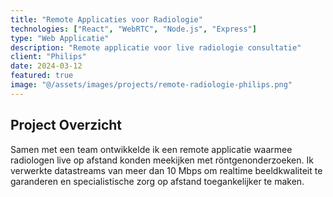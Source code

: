 ```yaml
---
title: "Remote Applicaties voor Radiologie"
technologies: ["React", "WebRTC", "Node.js", "Express"]
type: "Web Applicatie"
description: "Remote applicatie voor live radiologie consultatie"
client: "Philips"
date: 2024-03-12
featured: true
image: "@/assets/images/projects/remote-radiologie-philips.png"
---
```


## Project Overzicht

Samen met een team ontwikkelde ik een remote applicatie waarmee radiologen live op afstand konden meekijken met röntgenonderzoeken. Ik verwerkte datastreams van meer dan 10 Mbps om realtime beeldkwaliteit te garanderen en specialistische zorg op afstand toegankelijker te maken.
